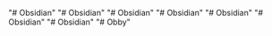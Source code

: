 "# Obsidian" 
"# Obsidian" 
"# Obsidian" 
"# Obsidian" 
"# Obsidian" 
"# Obsidian" 
"# Obsidian" 
"# Obby" 
